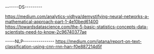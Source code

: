 -------DS---------



https://medium.com/analytics-vidhya/demystifying-neural-networks-a-mathematical-approach-part-1-4e10bed61400
https://towardsdatascience.com/the-5-basic-statistics-concepts-data-scientists-need-to-know-2c96740377ae




-----NLP----------------
https://medium.com/jatana/report-on-text-classification-using-cnn-rnn-han-f0e887214d5f
